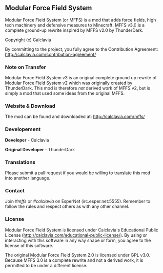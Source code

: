 ## Modular Force Field System
Modular Force Field System (or MFFS) is a mod that adds force fields, high tech machinery and defensive measures to Minecraft.
MFFS v3.0 is a complete ground-up rewrite inspired by MFFS v2.0 by ThunderDark. 

Copyright (c) Calclavia

By committing to the project, you fully agree to the Contribution Agreement:
http://calclavia.com/contribution-agreement/

### Note on Transfer
Modular Force Field System v3 is an original complete ground up rewrite of Modular Force Field System v2 which was originally created by ThunderDark.
This mod is therefore _not_ derived work of MFFS v2, but is simply a mod that used some ideas from the original MFFS.

### Website & Download
The mod can be found and downloaded at: http://calclavia.com/mffs/

### Developement
**Developer** - Calclavia

**Original Developer** - ThunderDark

### Translations
Please submit a pull request if you would be willing to translate this mod into another language.

### Contact
Join *#mffs* or *#calclavia* on EsperNet (irc.esper.net:5555). Remember to follow the rules and respect others as with any other channel.

### License
Modular Force Field System is licensed under Calclavia's Educational Public License (http://calclavia.com/educational-public-license/).
By using or interacting with this software in any way shape or form, you agree to the license of this software.

The original Modular Force Field System 2.0 is licensed under GPL v3.0. Because MFFS 3.0 is a complete rewrite and not a derived work, it is permitted to be under a different license.

